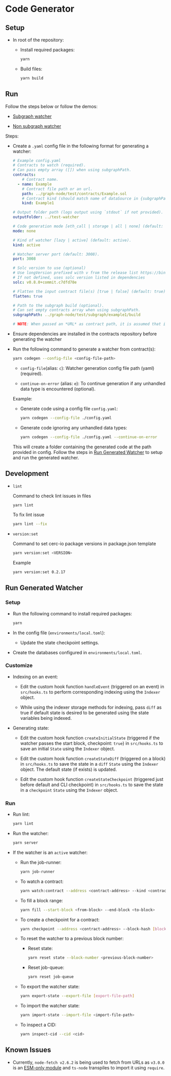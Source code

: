 # Code Generator

## Setup

* In root of the repository:

  * Install required packages:

    ```bash
    yarn
    ```

  * Build files:

    ```bash
    yarn build
    ```

## Run

Follow the steps below or follow the demos:

* [Subgraph watcher](./subgraph-demo.md)

* [Non subgraph watcher](./non-subgraph-demo.md)

Steps:

* Create a `.yaml` config file in the following format for generating a watcher:

  ```yaml
  # Example config.yaml
  # Contracts to watch (required).
  # Can pass empty array ([]) when using subgraphPath.
  contracts:
      # Contract name.
    - name: Example
      # Contract file path or an url.
      path: ../graph-node/test/contracts/Example.sol
      # Contract kind (should match name of dataSource in {subgraphPath}/subgraph.yaml if subgraphPath provided)
      kind: Example1

  # Output folder path (logs output using `stdout` if not provided).
  outputFolder: ../test-watcher

  # Code generation mode [eth_call | storage | all | none] (default: none).
  mode: none

  # Kind of watcher [lazy | active] (default: active).
  kind: active

  # Watcher server port (default: 3008).
  port: 3008

  # Solc version to use (optional)
  # Use longVersion prefixed with v from the release list https://binaries.soliditylang.org/bin/list.json
  # If not defined, uses solc version listed in dependencies
  solc: v0.8.0+commit.c7dfd78e

  # Flatten the input contract file(s) [true | false] (default: true).
  flatten: true

  # Path to the subgraph build (optional).
  # Can set empty contracts array when using subgraphPath.
  subgraphPath: ../graph-node/test/subgraph/example1/build

  # NOTE: When passed an *URL* as contract path, it is assumed that it points to an already flattened contract file.
  ```

* Ensure dependencies are installed in the contracts repository before generating the watcher

* Run the following command to generate a watcher from contract(s):

  ```bash
  yarn codegen --config-file <config-file-path>
  ```

  * `config-file`(alias: `c`): Watcher generation config file path (yaml) (required).

  * `continue-on-error` (alias: `e`): To continue generation if any unhandled data type is encountered (optional).

  Example:

  * Generate code using a config file `config.yaml`:

    ```bash
    yarn codegen --config-file ./config.yaml
    ```

  * Generate code ignoring any unhandled data types:

    ```bash
    yarn codegen --config-file ./config.yaml --continue-on-error
    ```

  This will create a folder containing the generated code at the path provided in config. Follow the steps in [Run Generated Watcher](#run-generated-watcher) to setup and run the generated watcher.

## Development

* `lint`

  Command to check lint issues in files

  ```bash
  yarn lint
  ```

  To fix lint issue

  ```bash
  yarn lint --fix
  ```

* `version:set`

  Command to set cerc-io package versions in package.json template

  ```bash
  yarn version:set <VERSION>
  ```

  Example

  ```bash
  yarn version:set 0.2.17
  ```

## Run Generated Watcher

### Setup

* Run the following command to install required packages:

  ```bash
  yarn
  ```

* In the config file (`environments/local.toml`):

  * Update the state checkpoint settings.

* Create the databases configured in `environments/local.toml`.

### Customize

* Indexing on an event:

  * Edit the custom hook function `handleEvent` (triggered on an event) in `src/hooks.ts` to perform corresponding indexing using the `Indexer` object.

  * While using the indexer storage methods for indexing, pass `diff` as true if default state is desired to be generated using the state variables being indexed.

* Generating state:

  * Edit the custom hook function `createInitialState` (triggered if the watcher passes the start block, checkpoint: `true`) in `src/hooks.ts` to save an initial `State` using the `Indexer` object.

  * Edit the custom hook function `createStateDiff` (triggered on a block) in `src/hooks.ts` to save the state in a `diff` `State` using the `Indexer` object. The default state (if exists) is updated.

  * Edit the custom hook function `createStateCheckpoint` (triggered just before default and CLI checkpoint) in `src/hooks.ts` to save the state in a `checkpoint` `State` using the `Indexer` object.

### Run

* Run lint:

  ```bash
  yarn lint
  ```

* Run the watcher:

  ```bash
  yarn server
  ```

* If the watcher is an `active` watcher:

  * Run the job-runner:

    ```bash
    yarn job-runner
    ```

  * To watch a contract:

    ```bash
    yarn watch:contract --address <contract-address> --kind <contract-kind> --checkpoint <true | false> --starting-block [block-number]
    ```

  * To fill a block range:

    ```bash
    yarn fill --start-block <from-block> --end-block <to-block>
    ```

  * To create a checkpoint for a contract:

    ```bash
    yarn checkpoint --address <contract-address> --block-hash [block-hash]
    ```

  * To reset the watcher to a previous block number:

    * Reset state:

      ```bash
      yarn reset state --block-number <previous-block-number>
      ```

    * Reset job-queue:

      ```bash
      yarn reset job-queue
      ```

  * To export the watcher state:

    ```bash
    yarn export-state --export-file [export-file-path]
    ```

  * To import the watcher state:

    ```bash
    yarn import-state --import-file <import-file-path>
    ```

  * To inspect a CID:

    ```bash
    yarn inspect-cid --cid <cid>
    ```

## Known Issues

* Currently, `node-fetch v2.6.2` is being used to fetch from URLs as `v3.0.0` is an [ESM-only module](https://www.npmjs.com/package/node-fetch#loading-and-configuring-the-module) and `ts-node` transpiles to import  it using `require`.
